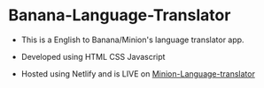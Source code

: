 # Banana-Language-Translator

* This is a English to Banana/Minion's language translator app.

* Developed using HTML CSS Javascript

* Hosted using Netlify and is LIVE on [Minion-Language-translator](https://miniontalks.netlify.app/)

